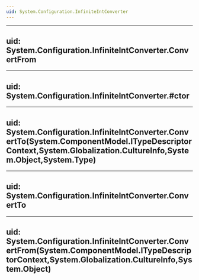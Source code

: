 ```yaml
---
uid: System.Configuration.InfiniteIntConverter
---
```


---
uid: System.Configuration.InfiniteIntConverter.ConvertFrom
---

---
uid: System.Configuration.InfiniteIntConverter.#ctor
---

---
uid: System.Configuration.InfiniteIntConverter.ConvertTo(System.ComponentModel.ITypeDescriptorContext,System.Globalization.CultureInfo,System.Object,System.Type)
---

---
uid: System.Configuration.InfiniteIntConverter.ConvertTo
---

---
uid: System.Configuration.InfiniteIntConverter.ConvertFrom(System.ComponentModel.ITypeDescriptorContext,System.Globalization.CultureInfo,System.Object)
---
